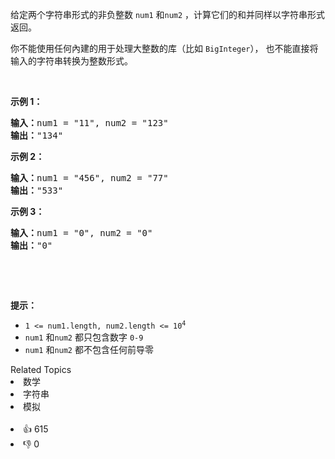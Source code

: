 <p>给定两个字符串形式的非负整数&nbsp;<code>num1</code> 和<code>num2</code>&nbsp;，计算它们的和并同样以字符串形式返回。</p>

<p>你不能使用任何內建的用于处理大整数的库（比如 <code>BigInteger</code>），&nbsp;也不能直接将输入的字符串转换为整数形式。</p>

<p>&nbsp;</p>

<p><strong>示例 1：</strong></p>

<pre>
<strong>输入：</strong>num1 = "11", num2 = "123"
<strong>输出：</strong>"134"
</pre>

<p><strong>示例 2：</strong></p>

<pre>
<strong>输入：</strong>num1 = "456", num2 = "77"
<strong>输出：</strong>"533"
</pre>

<p><strong>示例 3：</strong></p>

<pre>
<strong>输入：</strong>num1 = "0", num2 = "0"
<strong>输出：</strong>"0"
</pre>

<p>&nbsp;</p>

<p>&nbsp;</p>

<p><strong>提示：</strong></p>

<ul> 
 <li><code>1 &lt;= num1.length, num2.length &lt;= 10<sup>4</sup></code></li> 
 <li><code>num1</code> 和<code>num2</code> 都只包含数字&nbsp;<code>0-9</code></li> 
 <li><code>num1</code> 和<code>num2</code> 都不包含任何前导零</li> 
</ul>

<div><div>Related Topics</div><div><li>数学</li><li>字符串</li><li>模拟</li></div></div><br><div><li>👍 615</li><li>👎 0</li></div>